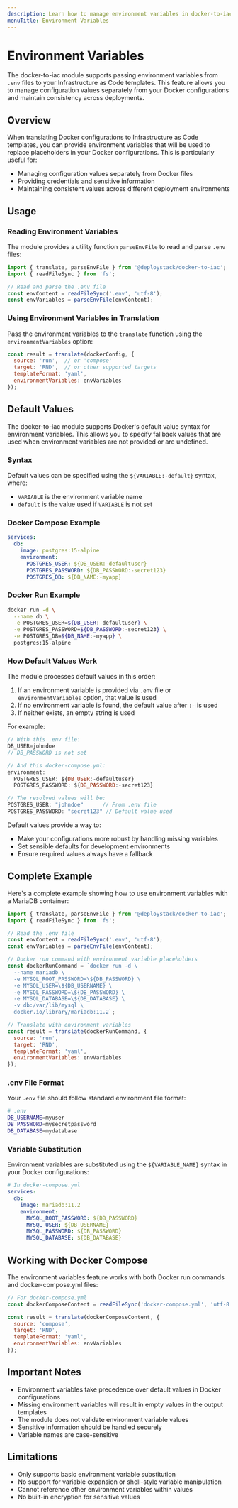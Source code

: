 ```yaml
---
description: Learn how to manage environment variables in docker-to-iac. Pass configuration values from .env files to your Infrastructure as Code templates and keep your sensitive data secure.
menuTitle: Environment Variables
---
```


# Environment Variables

The docker-to-iac module supports passing environment variables from `.env` files to your Infrastructure as Code templates. This feature allows you to manage configuration values separately from your Docker configurations and maintain consistency across deployments.

## Overview

When translating Docker configurations to Infrastructure as Code templates, you can provide environment variables that will be used to replace placeholders in your Docker configurations. This is particularly useful for:

- Managing configuration values separately from Docker files
- Providing credentials and sensitive information
- Maintaining consistent values across different deployment environments

## Usage

### Reading Environment Variables

The module provides a utility function `parseEnvFile` to read and parse `.env` files:

```javascript
import { translate, parseEnvFile } from '@deploystack/docker-to-iac';
import { readFileSync } from 'fs';

// Read and parse the .env file
const envContent = readFileSync('.env', 'utf-8');
const envVariables = parseEnvFile(envContent);
```

### Using Environment Variables in Translation

Pass the environment variables to the `translate` function using the `environmentVariables` option:

```javascript
const result = translate(dockerConfig, {
  source: 'run',  // or 'compose'
  target: 'RND',  // or other supported targets
  templateFormat: 'yaml',
  environmentVariables: envVariables
});
```

## Default Values

The docker-to-iac module supports Docker's default value syntax for environment variables. This allows you to specify fallback values that are used when environment variables are not provided or are undefined.

### Syntax

Default values can be specified using the `${VARIABLE:-default}` syntax, where:

- `VARIABLE` is the environment variable name
- `default` is the value used if `VARIABLE` is not set

### Docker Compose Example

```yaml
services:
  db:
    image: postgres:15-alpine
    environment:
      POSTGRES_USER: ${DB_USER:-defaultuser}
      POSTGRES_PASSWORD: ${DB_PASSWORD:-secret123}
      POSTGRES_DB: ${DB_NAME:-myapp}
```

### Docker Run Example

```bash
docker run -d \
  --name db \
  -e POSTGRES_USER=${DB_USER:-defaultuser} \
  -e POSTGRES_PASSWORD=${DB_PASSWORD:-secret123} \
  -e POSTGRES_DB=${DB_NAME:-myapp} \
  postgres:15-alpine
```

### How Default Values Work

The module processes default values in this order:

1. If an environment variable is provided via `.env` file or `environmentVariables` option, that value is used
2. If no environment variable is found, the default value after `:-` is used
3. If neither exists, an empty string is used

For example:

```javascript
// With this .env file:
DB_USER=johndoe
// DB_PASSWORD is not set

// And this docker-compose.yml:
environment:
  POSTGRES_USER: ${DB_USER:-defaultuser}
  POSTGRES_PASSWORD: ${DB_PASSWORD:-secret123}

// The resolved values will be:
POSTGRES_USER: "johndoe"      // From .env file
POSTGRES_PASSWORD: "secret123" // Default value used
```

Default values provide a way to:

- Make your configurations more robust by handling missing variables
- Set sensible defaults for development environments
- Ensure required values always have a fallback

## Complete Example

Here's a complete example showing how to use environment variables with a MariaDB container:

```javascript
import { translate, parseEnvFile } from '@deploystack/docker-to-iac';
import { readFileSync } from 'fs';

// Read the .env file
const envContent = readFileSync('.env', 'utf-8');
const envVariables = parseEnvFile(envContent);

// Docker run command with environment variable placeholders
const dockerRunCommand = `docker run -d \
  --name mariadb \
  -e MYSQL_ROOT_PASSWORD=\${DB_PASSWORD} \
  -e MYSQL_USER=\${DB_USERNAME} \
  -e MYSQL_PASSWORD=\${DB_PASSWORD} \
  -e MYSQL_DATABASE=\${DB_DATABASE} \
  -v db:/var/lib/mysql \
  docker.io/library/mariadb:11.2`;

// Translate with environment variables
const result = translate(dockerRunCommand, {
  source: 'run',
  target: 'RND',
  templateFormat: 'yaml',
  environmentVariables: envVariables
});
```

### .env File Format

Your `.env` file should follow standard environment file format:

```bash
# .env
DB_USERNAME=myuser
DB_PASSWORD=mysecretpassword
DB_DATABASE=mydatabase
```

### Variable Substitution

Environment variables are substituted using the `${VARIABLE_NAME}` syntax in your Docker configurations:

```yaml
# In docker-compose.yml
services:
  db:
    image: mariadb:11.2
    environment:
      MYSQL_ROOT_PASSWORD: ${DB_PASSWORD}
      MYSQL_USER: ${DB_USERNAME}
      MYSQL_PASSWORD: ${DB_PASSWORD}
      MYSQL_DATABASE: ${DB_DATABASE}
```

## Working with Docker Compose

The environment variables feature works with both Docker run commands and docker-compose.yml files:

```javascript
// For docker-compose.yml
const dockerComposeContent = readFileSync('docker-compose.yml', 'utf-8');

const result = translate(dockerComposeContent, {
  source: 'compose',
  target: 'RND',
  templateFormat: 'yaml',
  environmentVariables: envVariables
});
```

## Important Notes

- Environment variables take precedence over default values in Docker configurations
- Missing environment variables will result in empty values in the output templates
- The module does not validate environment variable values
- Sensitive information should be handled securely
- Variable names are case-sensitive

## Limitations

- Only supports basic environment variable substitution
- No support for variable expansion or shell-style variable manipulation
- Cannot reference other environment variables within values
- No built-in encryption for sensitive values
